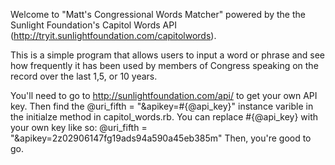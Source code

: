 Welcome to "Matt's Congressional Words Matcher" powered by the the
Sunlight Foundation's Capitol Words API (http://tryit.sunlightfoundation.com/capitolwords).

This is a simple program that allows users to input a word or phrase and see how frequently it has been used by members of Congress speaking on the record over the last 1,5, or 10 years.

You'll need to go to http://sunlightfoundation.com/api/ to get your own API key. Then find 
the @uri_fifth = "&apikey=#{@api_key}" instance varible in the initialze method in capitol_words.rb. You can replace #{@api_key} with your own key like so: 
				@uri_fifth = "&apikey=2z02906147fg19ads94a590a45eb385m"
Then, you're good to go. 